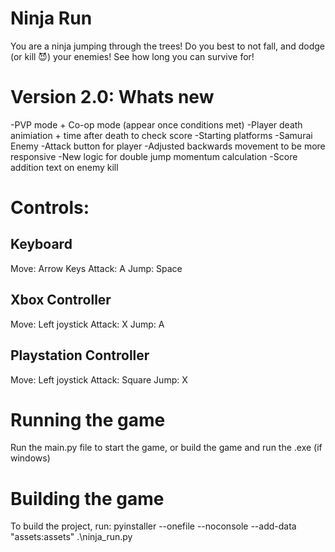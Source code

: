 # Ninja Run
You are a ninja jumping through the trees! Do you best to not fall, and dodge (or kill 😈) your enemies! See how long you can survive for!

# Version 2.0: Whats new
-PVP mode + Co-op mode (appear once conditions met)
-Player death animiation + time after death to check score
-Starting platforms
-Samurai Enemy 
-Attack button for player
-Adjusted backwards movement to be more responsive
-New logic for double jump momentum calculation 
-Score addition text on enemy kill

# Controls:
## Keyboard
Move: Arrow Keys
Attack: A 
Jump: Space

## Xbox Controller 
Move: Left joystick
Attack: X 
Jump: A

## Playstation Controller 
Move: Left joystick
Attack: Square 
Jump: X

# Running the game
Run the main.py file to start the game, or build the game and run the .exe (if windows)

# Building the game 
To build the project, run: pyinstaller --onefile --noconsole --add-data "assets:assets" .\ninja_run.py
